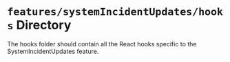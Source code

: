 # `features/systemIncidentUpdates/hooks` Directory

The hooks folder should contain all the React hooks specific to the SystemIncidentUpdates feature.
